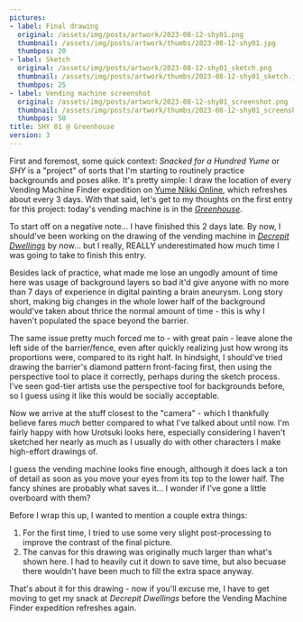 ```yaml
---
pictures:
- label: Final drawing
  original: /assets/img/posts/artwork/2023-08-12-shy01.png
  thumbnail: /assets/img/posts/artwork/thumbs/2023-08-12-shy01.jpg
  thumbpos: 20
- label: Sketch
  original: /assets/img/posts/artwork/2023-08-12-shy01_sketch.png
  thumbnail: /assets/img/posts/artwork/thumbs/2023-08-12-shy01_sketch.jpg
  thumbpos: 25
- label: Vending machine screenshot
  original: /assets/img/posts/artwork/2023-08-12-shy01_screenshot.png
  thumbnail: /assets/img/posts/artwork/thumbs/2023-08-12-shy01_screenshot.jpg
  thumbpos: 50
title: SHY 01 @ Greenhouse
version: 3
---
```

First and foremost, some quick context: *Snacked for a Hundred Yume* or *SHY* is a "project" of sorts that I'm starting to routinely practice backgrounds and poses alike.
It's pretty simple: I draw the location of every Vending Machine Finder expedition on [Yume Nikki Online](https://ynoproject.net/2kki), which refreshes about every 3 days.
With that said, let's get to my thoughts on the first entry for this project: today's vending machine is in the [*Greenhouse*](https://yume.wiki/2kki/Greenhouse).

To start off on a negative note... I have finished this 2 days late.
By now, I should've been working on the drawing of the vending machine in [*Decrepit Dwellings*](https://yume.wiki/2kki/Decrepit_Dwellings) by now... but I really, REALLY underestimated how much time I was going to take to finish this entry.

Besides lack of practice, what made me lose an ungodly amount of time here was usage of background layers so bad it'd give anyone with no more than 7 days of experience in digital painting a brain aneurysm.
Long story short, making big changes in the whole lower half of the background would've taken about thrice the normal amount of time - this is why I haven't populated the space beyond the barrier.

The same issue pretty much forced me to - with great pain - leave alone the left side of the barrier/fence, even after quickly realizing just how wrong its proportions were, compared to its right half.
In hindsight, I should've tried drawing the barrier's diamond pattern front-facing first, then using the perspective tool to place it correctly, perhaps during the sketch process.
I've seen god-tier artists use the perspective tool for backgrounds before, so I guess using it like this would be socially acceptable.

Now we arrive at the stuff closest to the "camera" - which I thankfully believe fares *much* better compared to what I've talked about until now.
I'm fairly happy with how Urotsuki looks here, especially considering I haven't sketched her nearly as much as I usually do with other characters I make high-effort drawings of.

I guess the vending machine looks fine enough, although it does lack a ton of detail as soon as you move your eyes from its top to the lower half.
The fancy shines are probably what saves it... I wonder if I've gone a little overboard with them?

Before I wrap this up, I wanted to mention a couple extra things:
1. For the first time, I tried to use some very slight post-processing to improve the contrast of the final picture.
2. The canvas for this drawing was originally much larger than what's shown here. 
I had to heavily cut it down to save time, but also becuase there wouldn't have been much to fill the extra space anyway.

That's about it for this drawing - now if you'll excuse me, I have to get moving to get my snack at *Decrepit Dwellings* before the Vending Machine Finder expedition refreshes again.
